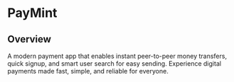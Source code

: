 # PayMint

## Overview
A modern payment app that enables instant peer-to-peer money transfers, quick signup, and smart user search for easy sending.
Experience digital payments made fast, simple, and reliable for everyone.
